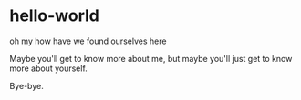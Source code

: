 # hello-world
oh my how have we found ourselves here

Maybe you'll get to know more about me, but maybe you'll just get to know more about yourself.

Bye-bye.
